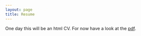 ```yaml
---
layout: page
title: Resume
---
```


One day this will be an html CV. For now have a look at the [pdf](https://github.com/EmilienDupont/emiliendupont.github.io/raw/master/emilien_resume.pdf).
